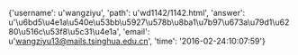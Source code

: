 {'username': u'wangziyu', 'path': u'wd1142/1142.html', 'answer': u'\u6bd5\u4e1a\u540e\u53bb\u5927\u578b\u8ba1\u7b97\u673a\u79d1\u6280\u516c\u53f8\u5c31\u4e1a', 'email': u'wangziyu13@mails.tsinghua.edu.cn', 'time': '2016-02-24:10:07:59'}